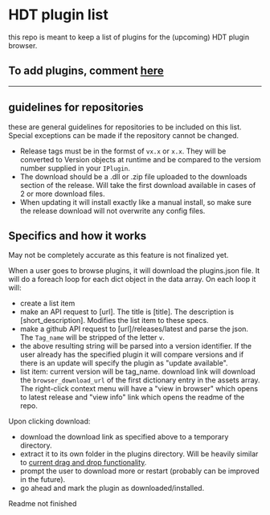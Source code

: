 # HDT plugin list

this repo is meant to keep a list of plugins for the (upcoming) HDT plugin browser.

## To add plugins, comment [here](https://github.com/HearthSim/HDT-Plugins/issues/2)

---

## guidelines for repositories

these are general guidelines for repositories to be included on this list. Special exceptions can be made if the repository cannot be changed. 

* Release tags must be in the formst of `vx.x` or `x.x`. They will be converted to Version objects at runtime and be compared to the versiom number supplied in your `IPlugin`.
* The download should be a .dll or .zip file uploaded to the downloads section of the release. Will take the first download available in cases of 2 or more download files.
* When updating it will install exactly like a manual install, so make sure the release download will not overwrite any config files.

## Specifics and how it works

May not be completely accurate as this feature is not finalized yet.

When a user goes to browse plugins, it will download the plugins.json file. It will do a foreach loop for each dict object in the data array. On each loop it will:

* create a list item
* make an API request to [url]. The title is [title]. The description is [short_description]. Modifies the list item to these specs.
* make a github API request to [url]/releases/latest and parse the json. The `Tag_name` will be stripped of the letter `v`. 
* the above resulting string will be parsed into a version identifier. If the user already has the specified plugin it will compare versions and if there is an update will specify the plugin as "update available".
* list item: current version will be tag_name. download link will download the `browser_download_url` of the first dictionary entry in the assets array. The right-click context menu will have a "view in browser" which opens to latest release and "view info" link which opens the readme of the repo.

Upon clicking download:

* download the download link as specified above to a temporary directory.
* extract it to its own folder in the plugins directory. Will be heavily similar to [current drag and drop functionality](https://github.com/HearthSim/Hearthstone-Deck-Tracker/blob/master/Hearthstone%20Deck%20Tracker/FlyoutControls/Options/Tracker/TrackerPlugins.xaml.cs#L68).
* prompt the user to download more or restart (probably can be improved in the future).
* go ahead and mark the plugin as downloaded/installed.

Readme not finished
